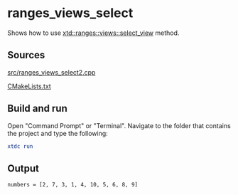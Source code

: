 # ranges_views_select

Shows how to use [xtd::ranges::views::select_view](https://gammasoft71.github.io/xtd/reference_guides/latest/classxtd_1_1ranges_1_1views_1_1select__view.html) method.

## Sources

[src/ranges_views_select2.cpp](src/ranges_views_select2.cpp)

[CMakeLists.txt](CMakeLists.txt)

## Build and run

Open "Command Prompt" or "Terminal". Navigate to the folder that contains the project and type the following:

```cmake
xtdc run
```

## Output

```
numbers = [2, 7, 3, 1, 4, 10, 5, 6, 8, 9]
```
